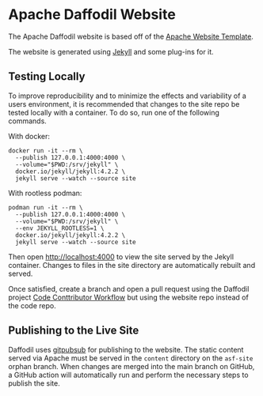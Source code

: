 <!--
{% comment %}
Licensed to the Apache Software Foundation (ASF) under one or more
contributor license agreements.  See the NOTICE file distributed with
this work for additional information regarding copyright ownership.
The ASF licenses this file to you under the Apache License, Version 2.0
(the "License"); you may not use this file except in compliance with
the License.  You may obtain a copy of the License at

http://www.apache.org/licenses/LICENSE-2.0

Unless required by applicable law or agreed to in writing, software
distributed under the License is distributed on an "AS IS" BASIS,
WITHOUT WARRANTIES OR CONDITIONS OF ANY KIND, either express or implied.
See the License for the specific language governing permissions and
limitations under the License.
{% endcomment %}
-->

# Apache Daffodil Website

The Apache Daffodil website is based off of the [Apache Website Template](https://github.com/apache/apache-website-template).

The website is generated using [Jekyll](https://jekyllrb.com/) and some plug-ins for it.

## Testing Locally

To improve reproducibility and to minimize the effects and variability of a
users environment, it is recommended that changes to the site repo be tested
locally with a container. To do so, run one of the following commands.

With docker:

    docker run -it --rm \
      --publish 127.0.0.1:4000:4000 \
      --volume="$PWD:/srv/jekyll" \
      docker.io/jekyll/jekyll:4.2.2 \
      jekyll serve --watch --source site

With rootless podman:

    podman run -it --rm \
      --publish 127.0.0.1:4000:4000 \
      --volume="$PWD:/srv/jekyll" \
      --env JEKYLL_ROOTLESS=1 \
      docker.io/jekyll/jekyll:4.2.2 \
      jekyll serve --watch --source site

Then open [http://localhost:4000](http://localhost:4000) to view the site
served by the Jekyll container. Changes to files in the site directory are
automatically rebuilt and served.

Once satisfied, create a branch and open a pull request using the Daffodil
project [Code Conttributor Workflow](https://cwiki.apache.org/confluence/display/DAFFODIL/Code+Contributor+Workflow)
but using the website repo instead of the code repo.

## Publishing to the Live Site

Daffodil uses [gitpubsub](https://www.apache.org/dev/gitpubsub.html) for
publishing to the website. The static content served via Apache must be served
in the ``content`` directory on the ``asf-site`` orphan branch. When changes
are merged into the main branch on GitHub, a GitHub action will automatically
run and perform the necessary steps to publish the site.

